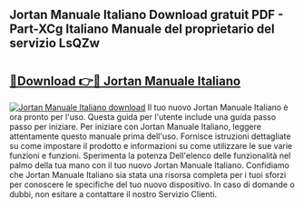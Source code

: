 ## Jortan Manuale Italiano Download gratuit PDF - Part-XCg Italiano Manuale del proprietario del servizio LsQZw

# <h2><a href="http://dfd8qbu.blite.top/?on=Jortan+Manuale+Italiano">🔗Download 👉🔴 Jortan Manuale Italiano</a></h2>

[![Jortan Manuale Italiano download](https://i.imgur.com/lujVjoI.png)](http://dfd8qbu.blite.top/?on=Jortan+Manuale+Italiano)
Il tuo nuovo Jortan Manuale Italiano è ora pronto per l'uso. Questa guida per l'utente include una guida passo passo per iniziare. Per iniziare con Jortan Manuale Italiano, leggere attentamente questo manuale prima dell'uso. Fornisce istruzioni dettagliate su come impostare il prodotto e informazioni su come utilizzare le sue varie funzioni e funzioni. Sperimenta la potenza Dell'elenco delle funzionalità nel palmo della tua mano con il tuo nuovo Jortan Manuale Italiano. Confidiamo che Jortan Manuale Italiano sia stata una risorsa completa per i tuoi sforzi per conoscere le specifiche del tuo nuovo dispositivo. In caso di domande o dubbi, non esitare a contattare il nostro Servizio Clienti.
